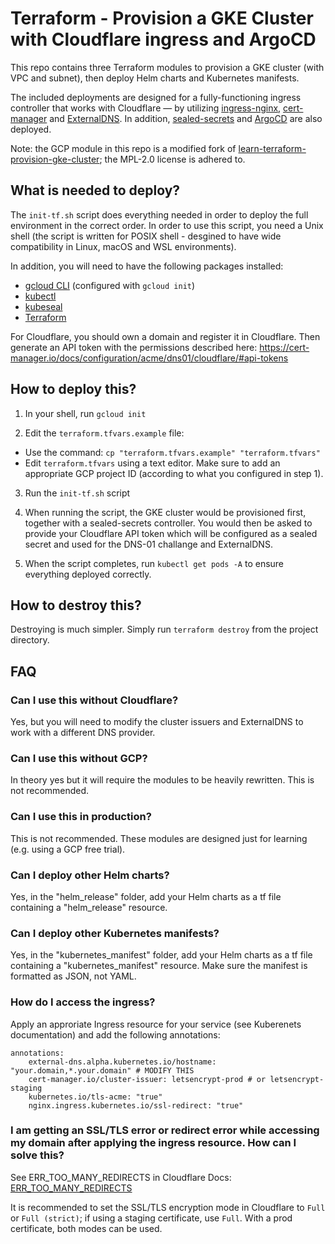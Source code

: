 # Terraform - Provision a GKE Cluster with Cloudflare ingress and ArgoCD

This repo contains three Terraform modules to provision a GKE cluster (with VPC and subnet), then deploy Helm charts and Kubernetes manifests.

The included deployments are designed for a fully-functioning ingress controller that works with Cloudflare — by utilizing [ingress-nginx](https://github.com/kubernetes/ingress-nginx), [cert-manager](https://cert-manager.io/) and [ExternalDNS](https://github.com/kubernetes-sigs/external-dns). In addition, [sealed-secrets](https://github.com/bitnami-labs/sealed-secrets) and [ArgoCD](https://argoproj.github.io/cd/) are also deployed.

Note: the GCP module in this repo is a modified fork of [learn-terraform-provision-gke-cluster](https://github.com/hashicorp/learn-terraform-provision-gke-cluster); the MPL-2.0 license is adhered to.

## What is needed to deploy?
The `init-tf.sh` script does everything needed in order to deploy the full environment in the correct order. In order to use this script, you need a Unix shell (the script is written for POSIX shell - desgined to have wide compatibility in Linux, macOS and WSL environments).

In addition, you will need to have the following packages installed:  
* [gcloud CLI](https://cloud.google.com/sdk/docs/install) (configured with `gcloud init`)
* [kubectl](https://kubernetes.io/docs/tasks/tools/)
* [kubeseal](https://formulae.brew.sh/formula/kubeseal)
* [Terraform](https://developer.hashicorp.com/terraform/downloads)

For Cloudflare, you should own a domain and register it in Cloudflare. Then generate an API token with the permissions described here: https://cert-manager.io/docs/configuration/acme/dns01/cloudflare/#api-tokens


## How to deploy this?
1) In your shell, run `gcloud init` 

2) Edit the `terraform.tfvars.example` file:
* Use the command: `cp "terraform.tfvars.example" "terraform.tfvars"`
* Edit `terraform.tfvars` using a text editor. Make sure to add an appropriate GCP project ID (according to what you configured in step 1).

3) Run the `init-tf.sh` script

4) When running the script, the GKE cluster would be provisioned first, together with a sealed-secrets controller. You would then be asked to provide your Cloudflare API token which will be configured as a sealed secret and used for the DNS-01 challange and ExternalDNS.

5) When the script completes, run `kubectl get pods -A` to ensure everything deployed correctly.

## How to destroy this?
Destroying is much simpler. Simply run `terraform destroy` from the project directory.

## FAQ
### Can I use this without Cloudflare?
Yes, but you will need to modify the cluster issuers and ExternalDNS to work with a different DNS provider.

### Can I use this without GCP?
In theory yes but it will require the modules to be heavily rewritten. This is not recommended.

### Can I use this in production?
This is not recommended. These modules are designed just for learning (e.g. using a GCP free trial).

### Can I deploy other Helm charts?
Yes, in the "helm_release" folder, add your Helm charts as a tf file containing a "helm_release" resource.

### Can I deploy other Kubernetes manifests?
Yes, in the "kubernetes_manifest" folder, add your Helm charts as a tf file containing a "kubernetes_manifest" resource. Make sure the manifest is formatted as JSON, not YAML.

### How do I access the ingress?
Apply an approriate Ingress resource for your service (see Kuberenets documentation) and add the following annotations:
```
annotations:
    external-dns.alpha.kubernetes.io/hostname: "your.domain,*.your.domain" # MODIFY THIS
    cert-manager.io/cluster-issuer: letsencrypt-prod # or letsencrypt-staging
    kubernetes.io/tls-acme: "true"
    nginx.ingress.kubernetes.io/ssl-redirect: "true"
```

### I am getting an SSL/TLS error or redirect error while accessing my domain after applying the ingress resource. How can I solve this?
See ERR_TOO_MANY_REDIRECTS in Cloudflare Docs: [ERR_TOO_MANY_REDIRECTS](https://developers.cloudflare.com/ssl/troubleshooting/too-many-redirects/)

It is recommended to set the SSL/TLS encryption mode in Cloudflare to `Full` or `Full (strict)`; if using a staging certificate, use `Full`. With a prod certificate, both modes can be used.
